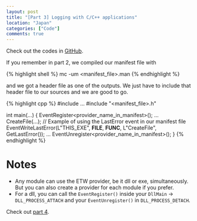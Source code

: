 ```yaml
---
layout: post
title: "[Part 3] Logging with C/C++ applications"
location: "Japan"
categories: ["Code"]
comments: true
---
```


Check out the codes in [GitHub](https://github.com/idrilsilverfoot/win32-etw-manifest).

If you remember in part 2, we compiled our manifest file with

{% highlight shell %}
mc -um <manifest_file>.man
{% endhighlight %}

and we got a header file as one of the outputs. We just have to include that header file to our sources and we are good to go.

{% highlight cpp %}
#include ...
#include "<manifest_file>.h"

int main(...)
{
    EventRegister<provider_name_in_manifest>();
    ...
    CreateFile(...);
    // Example of using the LastError event in our manifest file
    EventWriteLastError(L"THIS_EXE", __FILE__, __FUNC__, L"CreateFile", GetLastError());
    ...
    EventUnregister<provider_name_in_manifest>();
}
{% endhighlight %}

# Notes

* Any module can use the ETW provider, be it dll or exe, simultaneously. But you can also create a provider for each module if you prefer. 
* For a dll, you can call the `EventRegister()` inside your `DllMain` -> `DLL_PROCESS_ATTACH` and your `EventUnregister()` in `DLL_PROCESS_DETACH`.

Check out [part 4](http://blog.hawkhai.com/blog/2016/03/07/etw-part4).

